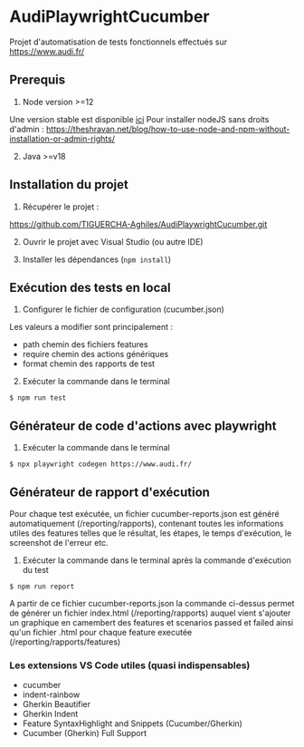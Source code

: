 # AudiPlaywrightCucumber

Projet d'automatisation de tests fonctionnels effectués sur https://www.audi.fr/

## Prerequis

1. Node version >=12

Une version stable est disponible [ici](https://nodejs.org/dist/latest-v12.x/)
Pour installer nodeJS sans droits d'admin : https://theshravan.net/blog/how-to-use-node-and-npm-without-installation-or-admin-rights/

2. Java >=v18


## Installation du projet

1. Récupérer le projet :

https://github.com/TIGUERCHA-Aghiles/AudiPlaywrightCucumber.git

2. Ouvrir le projet avec Visual Studio (ou autre IDE)

3. Installer les dépendances (`npm install`)


## Exécution des tests en local

1. Configurer le fichier de configuration (cucumber.json)

Les valeurs a modifier sont principalement :
- path
chemin des fichiers features
- require
chemin des actions génériques
- format
chemin des rapports de test


2. Exécuter la commande dans le terminal

```nodejs
$ npm run test
```


## Générateur de code d'actions avec playwright 

1. Exécuter la commande dans le terminal

```nodejs
$ npx playwright codegen https://www.audi.fr/
```


## Générateur de rapport d'exécution

Pour chaque test exécutée, un fichier cucumber-reports.json est généré automatiquement (/reporting/rapports), contenant toutes les informations utiles des features telles que le résultat, les étapes, le temps d'exécution, le screenshot de l'erreur etc.


1. Exécuter la commande dans le terminal après la commande d'exécution du test

```nodejs
$ npm run report
```

A partir de ce fichier cucumber-reports.json  la commande ci-dessus permet de générer un fichier index.html (/reporting/rapports) auquel vient s'ajouter un graphique en camembert des features et scenarios passed et failed ainsi qu'un fichier .html pour chaque feature executée (/reporting/rapports/features)


### Les extensions VS Code utiles (quasi indispensables)

- cucumber
- indent-rainbow
- Gherkin Beautifier
- Gherkin Indent
- Feature SyntaxHighlight and Snippets (Cucumber/Gherkin)
- Cucumber (Gherkin) Full Support
